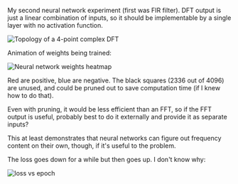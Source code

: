 My second neural network experiment (first was FIR filter). 
DFT output is just a linear combination of inputs, so it should be 
implementable by a single layer with no activation function.

![Topology of a 4-point complex DFT](https://i.stack.imgur.com/siCTx.gif)

Animation of weights being trained:

![Neural network weights heatmap](https://i.imgur.com/5SjyBsw.gif)

Red are positive, blue are negative.
The black squares (2336 out of 4096) are unused, and could be pruned out 
to save computation time (if I knew how to do that).

Even with pruning, it would be less efficient than an FFT, so if 
the FFT output is useful, probably best to do it externally and 
provide it as separate inputs?

This at least demonstrates that neural networks can figure out 
frequency content on their own, though, if it's useful to the problem.

The loss goes down for a while but then goes up.  I don't know why:

![loss vs epoch](https://i.imgur.com/hocsRli.png)